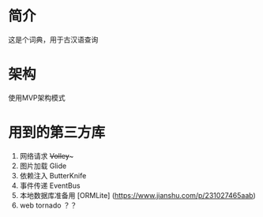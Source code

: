 # 简介

这是个词典，用于古汉语查询

# 架构

使用MVP架构模式

# 用到的第三方库

1. 网络请求  ~~Volley~~~
2. 图片加载 Glide 
3. 依赖注入  ButterKnife
4. 事件传递 EventBus
5. 本地数据库准备用 [ORMLite] (https://www.jianshu.com/p/231027465aab)
6. web tornado ？？ 